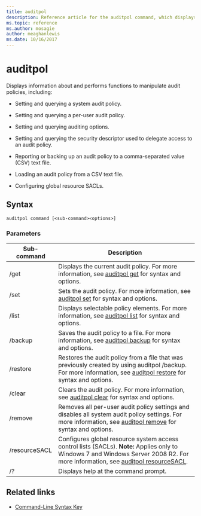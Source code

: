 ```yaml
---
title: auditpol
description: Reference article for the auditpol command, which displays information about and performs functions to manipulate audit policies.
ms.topic: reference
ms.author: mosagie
author: meaghanlewis
ms.date: 10/16/2017
---
```


# auditpol

Displays information about and performs functions to manipulate audit policies, including:

- Setting and querying a system audit policy.

- Setting and querying a per-user audit policy.

- Setting and querying auditing options.

- Setting and querying the security descriptor used to delegate access to an audit policy.

- Reporting or backing up an audit policy to a comma-separated value (CSV) text file.

- Loading an audit policy from a CSV text file.

- Configuring global resource SACLs.

## Syntax

```
auditpol command [<sub-command><options>]
```

### Parameters

| Sub-command | Description |
| ----------- | ----------- |
| /get | Displays the current audit policy. For more information, see [auditpol get](auditpol-get.md) for syntax and options. |
| /set | Sets the audit policy. For more information, see [auditpol set](auditpol-set.md) for syntax and options. |
| /list | Displays selectable policy elements. For more information, see [auditpol list](auditpol-list.md) for syntax and options. |
| /backup | Saves the audit policy to a file. For more information, see [auditpol backup](auditpol-backup.md) for syntax and options. |
| /restore | Restores the audit policy from a file that was previously created by using auditpol /backup. For more information, see [auditpol restore](auditpol-restore.md) for syntax and options. |
| /clear | Clears the audit policy. For more information, see [auditpol clear](auditpol-clear.md) for syntax and options. |
| /remove | Removes all per-user audit policy settings and disables all system audit policy settings. For more information, see [auditpol remove](auditpol-remove.md) for syntax and options. |
| /resourceSACL | Configures global resource system access control lists (SACLs). **Note:** Applies only to Windows 7 and Windows Server 2008 R2. For more information, see [auditpol resourceSACL](auditpol-resourcesacl.md). |
| /?| Displays help at the command prompt. |

## Related links

- [Command-Line Syntax Key](command-line-syntax-key.md)

